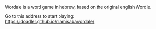 Wordale is a word game in hebrew, based on the original english Wordle.

Go to this address to start playing: https://idoadler.github.io/mamisabawordale/